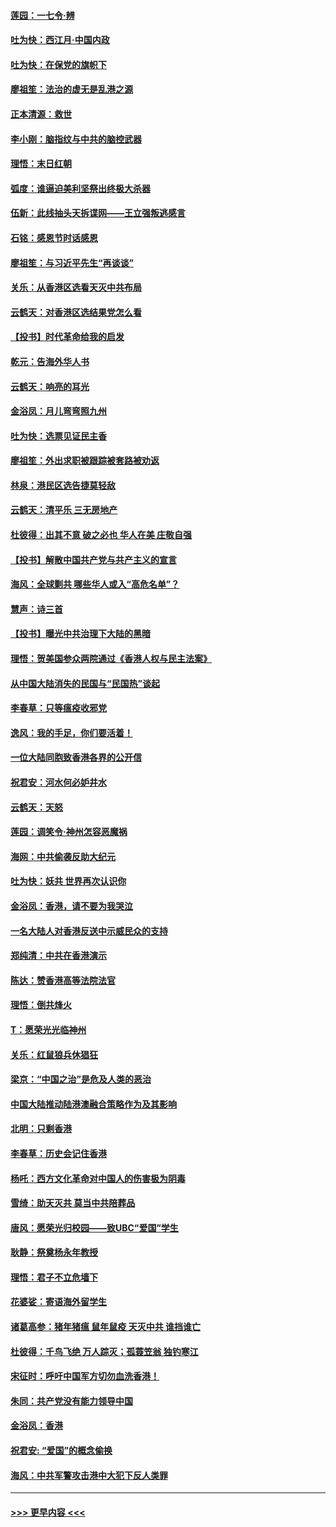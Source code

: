 #### [莲园：一七令‧辨](../pages/nsc993/n11692558.md?t=12011611) 
#### [吐为快：西江月·中国内政](../pages/nsc993/n11692071.md?t=12011611) 
#### [吐为快：在保党的旗帜下](../pages/nsc993/n11691188.md?t=12011611) 
#### [廖祖笙：法治的虚无是乱港之源](../pages/nsc993/n11690605.md?t=12011611) 
#### [正本清源：救世](../pages/nsc993/n11689134.md?t=12011611) 
#### [李小刚：脑指纹与中共的脑控武器](../pages/nsc993/n11688900.md?t=12011611) 
#### [理悟：末日红朝](../pages/nsc993/n11688829.md?t=12011611) 
#### [弧度：谁逼迫美利坚祭出终极大杀器](../pages/nsc993/n11688735.md?t=12011611) 
#### [伍新：此线抽头天拆谍网——王立强叛逃感言](../pages/nsc993/n11687981.md?t=12011611) 
#### [石铭：感恩节时话感恩](../pages/nsc993/n11687568.md?t=12011611) 
#### [廖祖笙：与习近平先生“再谈谈”](../pages/nsc993/n11687005.md?t=12011611) 
#### [关乐：从香港区选看天灭中共布局](../pages/nsc993/n11686647.md?t=12011611) 
#### [云鹤天：对香港区选结果党怎么看](../pages/nsc993/n11686216.md?t=12011611) 
#### [【投书】时代革命给我的启发](../pages/nsc993/n11684287.md?t=12011611) 
#### [乾元：告海外华人书](../pages/nsc993/n11684044.md?t=12011611) 
#### [云鹤天：响亮的耳光](../pages/nsc993/n11684254.md?t=12011611) 
#### [金浴凤：月儿弯弯照九州](../pages/nsc993/n11684231.md?t=12011611) 
#### [吐为快：选票见证民主香](../pages/nsc993/n11684206.md?t=12011611) 
#### [廖祖笙：外出求职被跟踪被套路被劝返](../pages/nsc993/n11683874.md?t=12011611) 
#### [林泉：港民区选告捷莫轻敌](../pages/nsc993/n11683930.md?t=12011611) 
#### [云鹤天：清平乐 三无房地产](../pages/nsc993/n11681521.md?t=12011611) 
#### [杜彼得：出其不意 破之必也 华人在美 庄敬自强](../pages/nsc993/n11679554.md?t=12011611) 
#### [【投书】解散中国共产党与共产主义的宣言](../pages/nsc993/n11679177.md?t=12011611) 
#### [海风：全球剿共 哪些华人或入“高危名单”？](../pages/nsc993/n11678617.md?t=12011611) 
#### [慧声：诗三首](../pages/nsc993/n11678848.md?t=12011611) 
#### [【投书】曝光中共治理下大陆的黑暗](../pages/nsc993/n11678674.md?t=12011611) 
#### [理悟：贺美国参众两院通过《香港人权与民主法案》](../pages/nsc993/n11678104.md?t=12011611) 
#### [从中国大陆消失的民国与“民国热”谈起](../pages/nsc993/n11678075.md?t=12011611) 
#### [李春草：只等瘟疫收邪党](../pages/nsc993/n11677308.md?t=12011611) 
#### [逸风：我的手足，你们要活着！](../pages/nsc993/n11676352.md?t=12011611) 
#### [一位大陆同胞致香港各界的公开信](../pages/nsc993/n11675761.md?t=12011611) 
#### [祝君安：河水何必妒井水](../pages/nsc993/n11675746.md?t=12011611) 
#### [云鹤天：天怒](../pages/nsc993/n11675718.md?t=12011611) 
#### [莲园：调笑令‧神州怎容恶魔祸](../pages/nsc993/n11675648.md?t=12011611) 
#### [海网：中共偷袭反助大纪元](../pages/nsc993/n11673515.md?t=12011611) 
#### [吐为快：妖共 世界再次认识你](../pages/nsc993/n11673506.md?t=12011611) 
#### [金浴凤：香港，请不要为我哭泣](../pages/nsc993/n11673248.md?t=12011611) 
#### [一名大陆人对香港反送中示威民众的支持](../pages/nsc993/n11672615.md?t=12011611) 
#### [郑纯清：中共在香港演示](../pages/nsc993/n11670539.md?t=12011611) 
#### [陈达：赞香港高等法院法官](../pages/nsc993/n11669542.md?t=12011611) 
#### [理悟：倒共烽火](../pages/nsc993/n11668844.md?t=12011611) 
#### [T：愿荣光光临神州](../pages/nsc993/n11668421.md?t=12011611) 
#### [关乐：红鼠狼兵休猖狂](../pages/nsc993/n11668378.md?t=12011611) 
#### [梁京：“中国之治”是危及人类的恶治](../pages/nsc993/n11668328.md?t=12011611) 
#### [中国大陆推动陆港澳融合策略作为及其影响](../pages/nsc993/n11668157.md?t=12011611) 
#### [北明：只剩香港](../pages/nsc993/n11668002.md?t=12011611) 
#### [李春草：历史会记住香港](../pages/nsc993/n11667927.md?t=12011611) 
#### [杨吒：西方文化革命对中国人的伤害极为阴毒](../pages/nsc993/n11664521.md?t=12011611) 
#### [雪绮：助天灭共 莫当中共陪葬品](../pages/nsc993/n11662650.md?t=12011611) 
#### [唐风：愿荣光归校园——致UBC“爱国”学生](../pages/nsc993/n11662194.md?t=12011611) 
#### [耿静：祭奠杨永年教授](../pages/nsc993/n11662514.md?t=12011611) 
#### [理悟：君子不立危墙下](../pages/nsc993/n11662172.md?t=12011611) 
#### [花婆娑：寄语海外留学生](../pages/nsc993/n11662121.md?t=12011611) 
#### [诸葛高参：猪年猪瘟 鼠年鼠疫 天灭中共 谁挡谁亡](../pages/nsc993/n11661980.md?t=12011611) 
#### [杜彼得：千鸟飞绝 万人踪灭；孤蓑笠翁 独钓寒江](../pages/nsc993/n11661170.md?t=12011611) 
#### [宋征时：呼吁中国军方切勿血洗香港！](../pages/nsc993/n11415318.md?t=12011611) 
#### [朱同：共产党没有能力领导中国](../pages/nsc993/n11660421.md?t=12011611) 
#### [金浴凤：香港](../pages/nsc993/n11660419.md?t=12011611) 
#### [祝君安: “爱国”的概念偷换](../pages/nsc993/n11659706.md?t=12011611) 
#### [海风：中共军警攻击港中大犯下反人类罪](../pages/nsc993/n11659632.md?t=12011611) 

----
#### [ >>> 更早内容 <<< ](../indexes/nsc993-earlier.md)
